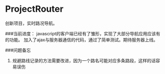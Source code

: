 ProjectRouter
=============

创新项目，实时路况导航。

###当前进度：
  javascript的客户端已经有了雏形，实现了大部分导航应用应该有的功能。
  加入了ajax与服务器通信的代码，通过了简单测试。期待服务器上线。

###问题备忘
1. 规避路线记录的方法需要改进，因为一个路名可能对应多条路段，这样的话容易误伤